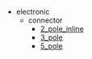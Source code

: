 * electronic
  * connector
    * [2_pole_inline](electronic/connector/2_pole_inline)
    * [3_pole](electronic/connector/2_pole_inline/3_pole)
    * [5_pole](electronic/connector/2_pole_inline/3_pole/5_pole)
